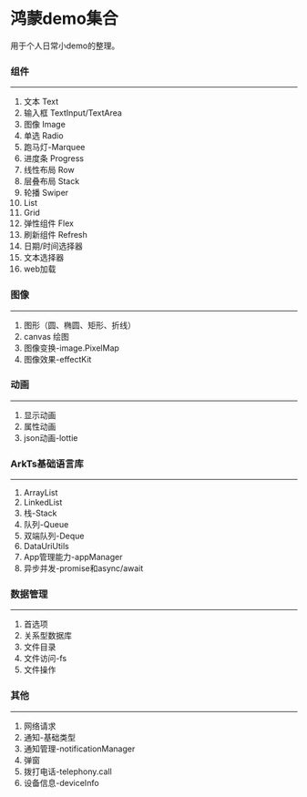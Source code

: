 # 鸿蒙demo集合

用于个人日常小demo的整理。

### 组件
___
1. 文本 Text
2. 输入框 TextInput/TextArea
3. 图像 Image
4. 单选 Radio
5. 跑马灯-Marquee
6. 进度条 Progress
7. 线性布局 Row
8. 层叠布局 Stack
9. 轮播 Swiper
10. List
11. Grid
12. 弹性组件 Flex
13. 刷新组件 Refresh
14. 日期/时间选择器
15. 文本选择器
16. web加载


### 图像
_________
1. 图形（圆、椭圆、矩形、折线）
2. canvas 绘图
3. 图像变换-image.PixelMap
4. 图像效果-effectKit


### 动画
_________
1. 显示动画
2. 属性动画
3. json动画-lottie


### ArkTs基础语言库
_________
1. ArrayList
2. LinkedList
3. 栈-Stack
4. 队列-Queue
5. 双端队列-Deque
6. DataUriUtils
7. App管理能力-appManager
8. 异步并发-promise和async/await


### 数据管理
_________
1. 首选项
2. 关系型数据库
3. 文件目录
4. 文件访问-fs
5. 文件操作


### 其他
_________
1. 网络请求
2. 通知-基础类型
3. 通知管理-notificationManager
4. 弹窗
5. 拨打电话-telephony.call
6. 设备信息-deviceInfo